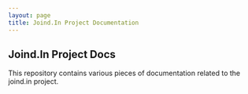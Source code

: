 ```yaml
---
layout: page
title: Joind.In Project Documentation
---
```


## Joind.In Project Docs

This repository contains various pieces of documentation related to the joind.in project.
